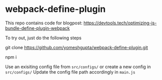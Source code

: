 # webpack-define-plugin
This repo contains code for blogpost: https://devtools.tech/optimizing-js-bundle-define-plugin-webpack

To try out, just do the following steps

git clone https://github.com/yomeshgupta/webpack-define-plugin.git

npm i

Use an exisiting config file from `src/configs/` or create a new config in `src/configs/`
Update the config file path accordingly in `main.js` 
